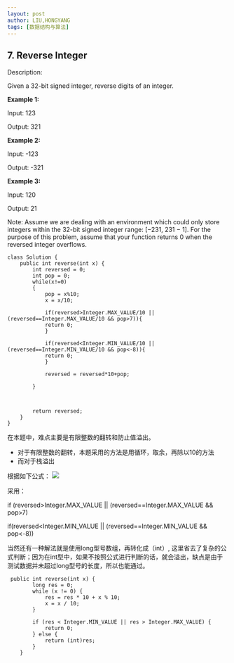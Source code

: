 ```yaml
---
layout: post
author: LIU,HONGYANG
tags: [数据结构与算法]
---
```








## 7. Reverse  Integer


Description:

Given a 32-bit signed integer, reverse digits of an integer.

**Example 1:**

Input: 123

Output: 321

**Example 2:**

Input: -123

Output: -321

**Example 3:**

Input: 120

Output: 21

Note:
Assume we are dealing with an environment which could only store integers within the 32-bit signed integer range: [−231,  231 − 1]. For the purpose of this problem, assume that your function returns 0 when the reversed integer overflows.

```{java}
class Solution {
    public int reverse(int x) {
        int reversed = 0;
        int pop = 0;
        while(x!=0)
        {
            pop = x%10; 
            x = x/10;
            
            if(reversed>Integer.MAX_VALUE/10 || (reversed==Integer.MAX_VALUE/10 && pop>7)){
            return 0;
            }
        
        	if(reversed<Integer.MIN_VALUE/10 || (reversed==Integer.MIN_VALUE/10 && pop<-8)){
            return 0;
            }
            
            reversed = reversed*10+pop;
            
        }
        
        
       
        return reversed;
    }
}
```

在本题中，难点主要是有限整数的翻转和防止值溢出。

- 对于有限整数的翻转，本题采用的方法是用循环，取余，再除以10的方法
- 而对于栈溢出

根据如下公式：
![](https://tva1.sinaimg.cn/large/006tNbRwgy1g9wl7eihufj30tc0bswgd.jpg)


采用：

if (reversed>Integer.MAX_VALUE || (reversed==Integer.MAX_VALUE && pop>7)

if(reversed<Integer.MIN_VALUE || (reversed==Integer.MIN_VALUE && pop<-8))


当然还有一种解法就是使用long型号数组，再转化成（int）, 这里省去了复杂的公式判断；因为在int型中，如果不按照公式进行判断的话，就会溢出，缺点是由于测试数据并未超过long型号的长度，所以也能通过。

```{}
 public int reverse(int x) {
        long res = 0;
        while (x != 0) {
            res = res * 10 + x % 10;
            x = x / 10;
        }
        
        if (res < Integer.MIN_VALUE || res > Integer.MAX_VALUE) {
            return 0;
        } else {
            return (int)res;
        }
    }

```
